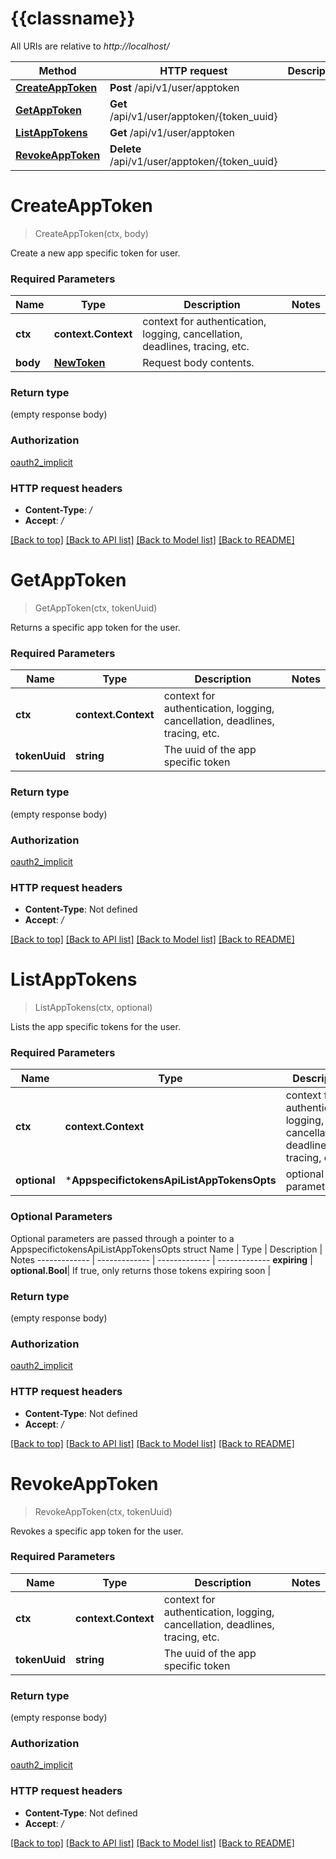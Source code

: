 # {{classname}}

All URIs are relative to *http://localhost/*

Method | HTTP request | Description
------------- | ------------- | -------------
[**CreateAppToken**](AppspecifictokensApi.md#CreateAppToken) | **Post** /api/v1/user/apptoken | 
[**GetAppToken**](AppspecifictokensApi.md#GetAppToken) | **Get** /api/v1/user/apptoken/{token_uuid} | 
[**ListAppTokens**](AppspecifictokensApi.md#ListAppTokens) | **Get** /api/v1/user/apptoken | 
[**RevokeAppToken**](AppspecifictokensApi.md#RevokeAppToken) | **Delete** /api/v1/user/apptoken/{token_uuid} | 

# **CreateAppToken**
> CreateAppToken(ctx, body)


Create a new app specific token for user.

### Required Parameters

Name | Type | Description  | Notes
------------- | ------------- | ------------- | -------------
 **ctx** | **context.Context** | context for authentication, logging, cancellation, deadlines, tracing, etc.
  **body** | [**NewToken**](NewToken.md)| Request body contents. | 

### Return type

 (empty response body)

### Authorization

[oauth2_implicit](../README.md#oauth2_implicit)

### HTTP request headers

 - **Content-Type**: */*
 - **Accept**: */*

[[Back to top]](#) [[Back to API list]](../README.md#documentation-for-api-endpoints) [[Back to Model list]](../README.md#documentation-for-models) [[Back to README]](../README.md)

# **GetAppToken**
> GetAppToken(ctx, tokenUuid)


Returns a specific app token for the user.

### Required Parameters

Name | Type | Description  | Notes
------------- | ------------- | ------------- | -------------
 **ctx** | **context.Context** | context for authentication, logging, cancellation, deadlines, tracing, etc.
  **tokenUuid** | **string**| The uuid of the app specific token | 

### Return type

 (empty response body)

### Authorization

[oauth2_implicit](../README.md#oauth2_implicit)

### HTTP request headers

 - **Content-Type**: Not defined
 - **Accept**: */*

[[Back to top]](#) [[Back to API list]](../README.md#documentation-for-api-endpoints) [[Back to Model list]](../README.md#documentation-for-models) [[Back to README]](../README.md)

# **ListAppTokens**
> ListAppTokens(ctx, optional)


Lists the app specific tokens for the user.

### Required Parameters

Name | Type | Description  | Notes
------------- | ------------- | ------------- | -------------
 **ctx** | **context.Context** | context for authentication, logging, cancellation, deadlines, tracing, etc.
 **optional** | ***AppspecifictokensApiListAppTokensOpts** | optional parameters | nil if no parameters

### Optional Parameters
Optional parameters are passed through a pointer to a AppspecifictokensApiListAppTokensOpts struct
Name | Type | Description  | Notes
------------- | ------------- | ------------- | -------------
 **expiring** | **optional.Bool**| If true, only returns those tokens expiring soon | 

### Return type

 (empty response body)

### Authorization

[oauth2_implicit](../README.md#oauth2_implicit)

### HTTP request headers

 - **Content-Type**: Not defined
 - **Accept**: */*

[[Back to top]](#) [[Back to API list]](../README.md#documentation-for-api-endpoints) [[Back to Model list]](../README.md#documentation-for-models) [[Back to README]](../README.md)

# **RevokeAppToken**
> RevokeAppToken(ctx, tokenUuid)


Revokes a specific app token for the user.

### Required Parameters

Name | Type | Description  | Notes
------------- | ------------- | ------------- | -------------
 **ctx** | **context.Context** | context for authentication, logging, cancellation, deadlines, tracing, etc.
  **tokenUuid** | **string**| The uuid of the app specific token | 

### Return type

 (empty response body)

### Authorization

[oauth2_implicit](../README.md#oauth2_implicit)

### HTTP request headers

 - **Content-Type**: Not defined
 - **Accept**: */*

[[Back to top]](#) [[Back to API list]](../README.md#documentation-for-api-endpoints) [[Back to Model list]](../README.md#documentation-for-models) [[Back to README]](../README.md)

